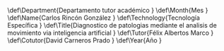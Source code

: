\def\Department{Departamento tutor académico}
\def\Month{Mes}
\def\Name{Carlos Rincón González}
\def\Technology{Tecnología Específica}
\def\Title{Diagnostico de patologias mediante el analisis de movimiento via inteligencia artificial}
\def\Tutor{Félix Albertos Marco}
\def\Cotutor{David Carneros Prado}
\def\Year{Año}
